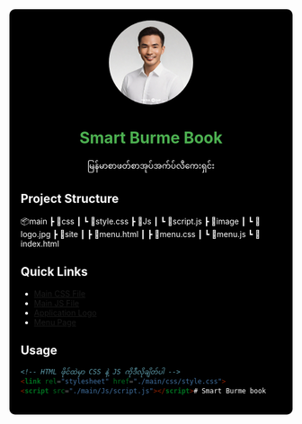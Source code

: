<div style="background-color: #000000; color: white; padding: 20px; border-radius: 10px;">

<div align="center">
  <img src="./main/image/logo.jpg" alt="Smart Burme Book Logo" width="150" style="border-radius: 50%;">
  
  <h1 style="color: #4CAF50;">Smart Burme Book</h1>
  
  <p>မြန်မာစာဖတ်စာအုပ်အက်ပ်လီကေးရှင်း</p>
</div>

## Project Structure

📦main
 ┣ 📂css
 ┃ ┗ 📜style.css
 ┣ 📂Js
 ┃ ┗ 📜script.js
 ┣ 📂image
 ┃ ┗ 📜logo.jpg
 ┣ 📂site
 ┃ ┣ 📜menu.html
 ┃ ┣ 📜menu.css
 ┃ ┗ 📜menu.js
 ┗ 📜index.html

## Quick Links

- [Main CSS File](./main/css/style.css)
- [Main JS File](./main/Js/script.js)
- [Application Logo](./main/image/logo.jpg)
- [Menu Page](./main/site/menu.html)

## Usage

```html
<!-- HTML ဖိုင်ထဲမှာ CSS နဲ့ JS ကိုဒီလိုချိတ်ပါ -->
<link rel="stylesheet" href="./main/css/style.css">
<script src="./main/Js/script.js"></script># Smart Burme book
